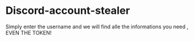 # Discord-account-stealer
Simply enter the username and we will find alle the informations you need , EVEN THE TOKEN!
